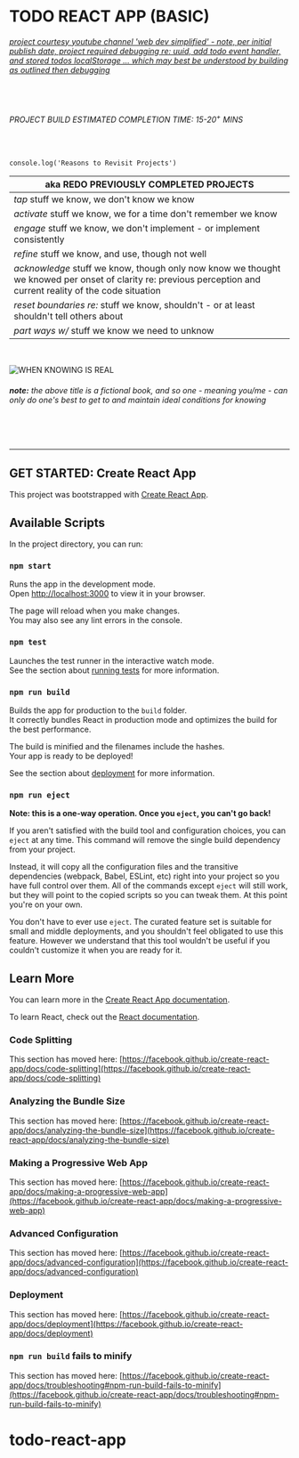 # **TODO REACT APP (BASIC)**

###### [project courtesy youtube channel 'web dev simplified' - note, per initial publish date, project required debugging re: uuid, add todo event handler, and stored todos localStorage ... which may best be understood by building as outlined then debugging](https://youtu.be/hQAHSlTtcmY)

<br>

###### PROJECT BUILD ESTIMATED COMPLETION TIME: 15-20<sup>+</sup> MINS

<br>

`console.log('Reasons to Revisit Projects')`

| aka REDO PREVIOUSLY COMPLETED PROJECTS                                                                                                                        |
| ------------------------------------------------------------------------------------------------------------------------------------------------------------- |
| _tap_ stuff we know, we don't know we know                                                                                                                    |
| _activate_ stuff we know, we for a time don't remember we know                                                                                                |
| _engage_ stuff we know, we don't implement - or implement consistently                                                                                        |
| _refine_ stuff we know, and use, though not well                                                                                                              |
| _acknowledge_ stuff we know, though only now know we thought we knowed per onset of clarity re: previous perception and current reality of the code situation |
| _reset boundaries re:_ stuff we know, shouldn't - or at least shouldn't tell others about                                                                     |
| _part ways w/_ stuff we know we need to unknow                                                                                                                |

<br>

![WHEN KNOWING IS REAL](https://user-images.githubusercontent.com/76631992/174195221-f21ad5b3-3b8b-4518-8987-1e1531a0414a.png)

###### **_note:_** the above title is a fictional book, and so one - meaning you/me - can only do one's best to get to and maintain ideal conditions for knowing

<br>
<br>

---

## **GET STARTED:** Create React App

This project was bootstrapped with [Create React App](https://github.com/facebook/create-react-app).

## Available Scripts

In the project directory, you can run:

### `npm start`

Runs the app in the development mode.\
Open [http://localhost:3000](http://localhost:3000) to view it in your browser.

The page will reload when you make changes.\
You may also see any lint errors in the console.

### `npm test`

Launches the test runner in the interactive watch mode.\
See the section about [running tests](https://facebook.github.io/create-react-app/docs/running-tests) for more information.

### `npm run build`

Builds the app for production to the `build` folder.\
It correctly bundles React in production mode and optimizes the build for the best performance.

The build is minified and the filenames include the hashes.\
Your app is ready to be deployed!

See the section about [deployment](https://facebook.github.io/create-react-app/docs/deployment) for more information.

### `npm run eject`

**Note: this is a one-way operation. Once you `eject`, you can't go back!**

If you aren't satisfied with the build tool and configuration choices, you can `eject` at any time. This command will remove the single build dependency from your project.

Instead, it will copy all the configuration files and the transitive dependencies (webpack, Babel, ESLint, etc) right into your project so you have full control over them. All of the commands except `eject` will still work, but they will point to the copied scripts so you can tweak them. At this point you're on your own.

You don't have to ever use `eject`. The curated feature set is suitable for small and middle deployments, and you shouldn't feel obligated to use this feature. However we understand that this tool wouldn't be useful if you couldn't customize it when you are ready for it.

## Learn More

You can learn more in the [Create React App documentation](https://facebook.github.io/create-react-app/docs/getting-started).

To learn React, check out the [React documentation](https://reactjs.org/).

### Code Splitting

This section has moved here: [https://facebook.github.io/create-react-app/docs/code-splitting](https://facebook.github.io/create-react-app/docs/code-splitting)

### Analyzing the Bundle Size

This section has moved here: [https://facebook.github.io/create-react-app/docs/analyzing-the-bundle-size](https://facebook.github.io/create-react-app/docs/analyzing-the-bundle-size)

### Making a Progressive Web App

This section has moved here: [https://facebook.github.io/create-react-app/docs/making-a-progressive-web-app](https://facebook.github.io/create-react-app/docs/making-a-progressive-web-app)

### Advanced Configuration

This section has moved here: [https://facebook.github.io/create-react-app/docs/advanced-configuration](https://facebook.github.io/create-react-app/docs/advanced-configuration)

### Deployment

This section has moved here: [https://facebook.github.io/create-react-app/docs/deployment](https://facebook.github.io/create-react-app/docs/deployment)

### `npm run build` fails to minify

This section has moved here: [https://facebook.github.io/create-react-app/docs/troubleshooting#npm-run-build-fails-to-minify](https://facebook.github.io/create-react-app/docs/troubleshooting#npm-run-build-fails-to-minify)

# todo-react-app
